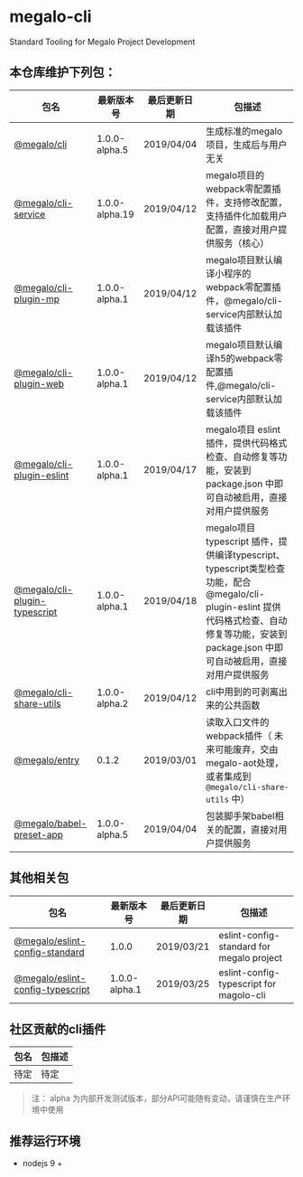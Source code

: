 # megalo-cli
Standard Tooling for Megalo Project Development

## 本仓库维护下列包：

| 包名 | 最新版本号 | 最后更新日期 | 包描述
| ------ | ------ | ------ | ------ |
| [@megalo/cli](./packages/@megalo/cli) | 1.0.0-alpha.5 | 2019/04/04 | 生成标准的megalo项目，生成后与用户无关 |
| [@megalo/cli-service](./packages/@megalo/cli-service) | 1.0.0-alpha.19 | 2019/04/12 | megalo项目的webpack零配置插件，支持修改配置，支持插件化加载用户配置，直接对用户提供服务（核心）
| [@megalo/cli-plugin-mp](./packages/@megalo/cli-plugin-mp) | 1.0.0-alpha.1 | 2019/04/12 | megalo项目默认编译小程序的webpack零配置插件，@megalo/cli-service内部默认加载该插件
| [@megalo/cli-plugin-web](./packages/@megalo/cli-plugin-web) | 1.0.0-alpha.1 | 2019/04/12 | megalo项目默认编译h5的webpack零配置插件,@megalo/cli-service内部默认加载该插件
| [@megalo/cli-plugin-eslint](./packages/@megalo/cli-plugin-eslint) | 1.0.0-alpha.1 | 2019/04/17 | megalo项目 eslint 插件，提供代码格式检查、自动修复等功能，安装到 package.json 中即可自动被启用，直接对用户提供服务
| [@megalo/cli-plugin-typescript](./packages/@megalo/cli-plugin-typescript) | 1.0.0-alpha.1 | 2019/04/18 | megalo项目 typescript 插件，提供编译typescript、typescript类型检查功能，配合 @megalo/cli-plugin-eslint 提供代码格式检查、自动修复等功能，安装到 package.json 中即可自动被启用，直接对用户提供服务
| [@megalo/cli-share-utils](./packages/@megalo/cli-share-utils) | 1.0.0-alpha.2 | 2019/04/12 | cli中用到的可剥离出来的公共函数
| [@megalo/entry](./packages/@megalo/entry) | 0.1.2 | 2019/03/01 | 读取入口文件的webpack插件（ 未来可能废弃，交由megalo-aot处理，或者集成到`@megalo/cli-share-utils` 中） |
| [@megalo/babel-preset-app](./packages/@megalo/babel-preset-app) | 1.0.0-alpha.5 | 2019/04/04 | 包装脚手架babel相关的配置，直接对用户提供服务 |


## 其他相关包
| 包名 | 最新版本号 | 最后更新日期 | 包描述
| ------ | ------ | ------ | ------ |
| [@megalo/eslint-config-standard](https://github.com/megalojs/eslint-config-standard) | 1.0.0 | 2019/03/21 | eslint-config-standard for megalo project |
| [@megalo/eslint-config-typescript](https://github.com/megalojs/eslint-config-typescript) | 1.0.0-alpha.1 | 2019/03/25 | eslint-config-typescript for magolo-cli |


## 社区贡献的cli插件
| 包名 | 包描述
| ------ | ------ |
| 待定 | 待定 |


> 注： alpha 为内部开发测试版本，部分API可能随有变动，请谨慎在生产环境中使用

## 推荐运行环境
- nodejs 9 +
